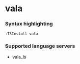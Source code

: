 # vala

### Syntax highlighting

```vim
:TSInstall vala
```

### Supported language servers

- vala_ls
